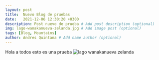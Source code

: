 ```yaml
---
layout: post
title:  Nuevo Blog de pruebas
date:   2021-12-06 12:30:20 +0300
description: Post nuevo de prueba # Add post description (optional)
img: lago-wanakanueva-zelanda.jpg # Add image post (optional)
tags: [Blog, Mountains]
author: Andres Quintana # Add name author (optional)
---
```

Hola a todos esto es una prueba
![lago wanakanueva zelanda]({{site.baseurl}}/assets/img/lago-wanakanueva-zelanda.jpg)

